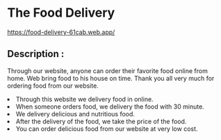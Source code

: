<h1> The Food Delivery </h1>

<a> https://food-delivery-61cab.web.app/</a>

<h2>Description : </h2>
<p>Through our website, anyone can order their favorite food online from home. Web bring food to his house on time. Thank you all very much for ordering food from our website.</p>

<li> Through this website we delivery food in online.</li>
<li> When someone orders food, we delivery the food with 30 minute. </li>
<li> We delivery delicious and nutritious food.</li>
<li> After the delivery of the food, we take the price of the food. </li>
<li> You can order delicious food from our website at very low cost.</li>
